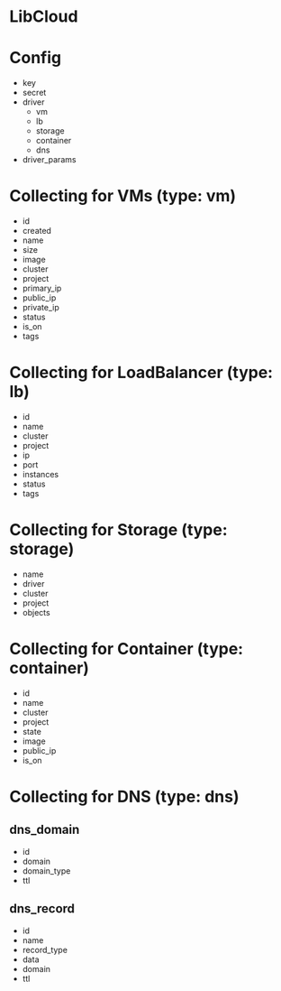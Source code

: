 # LibCloud

# Config

* key
* secret
* driver
    * vm
    * lb
    * storage
    * container
    * dns
* driver_params

# Collecting for VMs (type: vm)

* id
* created
* name
* size
* image
* cluster
* project
* primary_ip
* public_ip
* private_ip
* status
* is_on
* tags

# Collecting for LoadBalancer (type: lb)

* id
* name
* cluster
* project
* ip
* port
* instances
* status
* tags
 
# Collecting for Storage (type: storage)

* name
* driver
* cluster
* project
* objects

# Collecting for Container (type: container)

* id
* name
* cluster
* project
* state
* image
* public_ip
* is_on

# Collecting for DNS (type: dns)

## dns_domain
* id
* domain
* domain_type
* ttl

## dns_record
* id
* name
* record_type
* data
* domain
* ttl